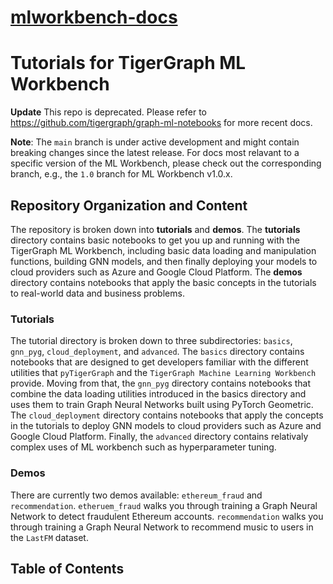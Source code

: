 # [mlworkbench-docs](https://github.com/TigerGraph-DevLabs/mlworkbench-docs)

# Tutorials for TigerGraph ML Workbench

**Update**
This repo is deprecated. Please refer to https://github.com/tigergraph/graph-ml-notebooks for more recent docs.

**Note**: The `main` branch is under active development and might contain breaking changes since the latest release. For docs most relavant to a specific version of the ML Workbench, please check out the corresponding branch, e.g., the `1.0` branch for ML Workbench v1.0.x.

## Repository Organization and Content

The repository is broken down into __tutorials__ and __demos__. The __tutorials__ directory contains basic notebooks to get you up and running with the TigerGraph ML Workbench, including basic data loading and manipulation functions, building GNN models, and then finally deploying your models to cloud providers such as Azure and Google Cloud Platform. The __demos__ directory contains notebooks that apply the basic concepts in the tutorials to real-world data and business problems.

### Tutorials
The tutorial directory is broken down to three subdirectories: `basics`, `gnn_pyg`, `cloud_deployment`, and `advanced`. The `basics` directory contains notebooks that are designed to get developers familiar with the different utilities that `pyTigerGraph` and the `TigerGraph Machine Learning Workbench` provide. Moving from that, the `gnn_pyg` directory contains notebooks that combine the data loading utilities introduced in the basics directory and uses them to train Graph Neural Networks built using PyTorch Geometric. The `cloud_deployment` directory contains notebooks that apply the concepts in the tutorials to deploy GNN models to cloud providers such as Azure and Google Cloud Platform. Finally, the `advanced` directory contains relativaly complex uses of ML workbench such as hyperparameter tuning. 

### Demos
There are currently two demos available: `ethereum_fraud` and `recommendation`. `etheruem_fraud` walks you through training a Graph Neural Network to detect fraudulent Ethereum accounts. `recommendation` walks you through training a Graph Neural Network to recommend music to users in the `LastFM` dataset.

## Table of Contents
